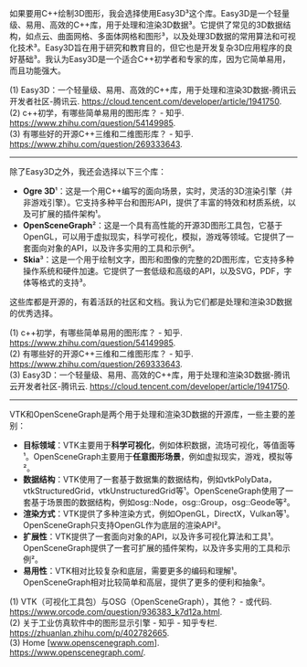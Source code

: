 如果要用C++绘制3D图形，我会选择使用Easy3D³这个库。Easy3D是一个轻量级、易用、高效的C++库，用于处理和渲染3D数据³。它提供了常见的3D数据结构，如点云、曲面网格、多面体网格和图形³，以及处理3D数据的常用算法和可视化技术³。Easy3D旨在用于研究和教育目的，但它也是开发复杂3D应用程序的良好基础³。我认为Easy3D是一个适合C++初学者和专家的库，因为它简单易用，而且功能强大。


(1) Easy3D：一个轻量级、易用、高效的C++库，用于处理和渲染3D数据-腾讯云开发者社区-腾讯云. https://cloud.tencent.com/developer/article/1941750.  
(2) c++初学，有哪些简单易用的图形库？ - 知乎. https://www.zhihu.com/question/54149985.  
(3) 有哪些好的开源C++三维和二维图形库？ - 知乎. https://www.zhihu.com/question/269333643.

---

除了Easy3D之外，我还会选择以下三个库：

- **Ogre 3D**¹：这是一个用C++编写的面向场景，实时，灵活的3D渲染引擎（并非游戏引擎）。它支持多种平台和图形API，提供了丰富的特效和材质系统，以及可扩展的插件架构¹。
- **OpenSceneGraph**²：这是一个具有高性能的开源3D图形工具包，它基于OpenGL，可以用于虚拟现实，科学可视化，模拟，游戏等领域。它提供了一套面向对象的API，以及许多实用的工具和示例²。
- **Skia**³：这是一个用于绘制文字，图形和图像的完整的2D图形库，它支持多种操作系统和硬件加速。它提供了一套低级和高级的API，以及SVG，PDF，字体等格式的支持³。

这些库都是开源的，有着活跃的社区和文档。我认为它们都是处理和渲染3D数据的优秀选择。

(1) c++初学，有哪些简单易用的图形库？ - 知乎. https://www.zhihu.com/question/54149985.  
(2) 有哪些好的开源C++三维和二维图形库？ - 知乎. https://www.zhihu.com/question/269333643.  
(3) Easy3D：一个轻量级、易用、高效的C++库，用于处理和渲染3D数据-腾讯云开发者社区-腾讯云. https://cloud.tencent.com/developer/article/1941750.

---

VTK和OpenSceneGraph是两个用于处理和渲染3D数据的开源库，一些主要的差别：

- **目标领域**：VTK主要用于**科学可视化**，例如体积数据，流场可视化，等值面等¹。OpenSceneGraph主要用于**任意图形场景**，例如虚拟现实，游戏，模拟等²。
- **数据结构**：VTK使用了一套基于数据集的数据结构，例如vtkPolyData，vtkStructuredGrid，vtkUnstructuredGrid等¹。OpenSceneGraph使用了一套基于场景图的数据结构，例如osg::Node，osg::Group，osg::Geode等²。
- **渲染方式**：VTK提供了多种渲染方式，例如OpenGL，DirectX，Vulkan等¹。OpenSceneGraph只支持OpenGL作为底层的渲染API²。
- **扩展性**：VTK提供了一套面向对象的API，以及许多可视化算法和工具¹。OpenSceneGraph提供了一套可扩展的插件架构，以及许多实用的工具和示例²。
- **易用性**：VTK相对比较复杂和底层，需要更多的编码和理解¹。OpenSceneGraph相对比较简单和高层，提供了更多的便利和抽象²。


(1) VTK（可视化工具包）与OSG（OpenSceneGraph），其他？ - 或代码. https://www.orcode.com/question/936383_k7d12a.html.  
(2) 关于工业仿真软件中的图形显示引擎 - 知乎 - 知乎专栏. https://zhuanlan.zhihu.com/p/402782665.  
(3) Home [www.openscenegraph.com]. https://www.openscenegraph.com/.